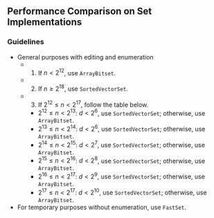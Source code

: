 ## Performance Comparison on Set Implementations

### Guidelines

- General purposes with editing and enumeration
  - 1. If $n < 2^{12}$, use `ArrayBitset`.
  - 2. If $n \geq 2^{18}$, use `SortedVectorSet`.
  - 3. If $2^{12} \leq n < 2^{17}$, follow the table below.
    - $2^{12} \leq n < 2^{13}$: $d < 2^6$, use `SortedVectorSet`; otherwise, use `ArrayBitset`.
    - $2^{13} \leq n < 2^{14}$: $d < 2^6$, use `SortedVectorSet`; otherwise, use `ArrayBitset`.
    - $2^{14} \leq n < 2^{15}$: $d < 2^7$, use `SortedVectorSet`; otherwise, use `ArrayBitset`.
    - $2^{15} \leq n < 2^{16}$: $d < 2^8$, use `SortedVectorSet`; otherwise, use `ArrayBitset`.
    - $2^{16} \leq n < 2^{17}$: $d < 2^9$, use `SortedVectorSet`; otherwise, use `ArrayBitset`.
    - $2^{17} \leq n < 2^{17}$: $d < 2^{10}$, use `SortedVectorSet`; otherwise, use `ArrayBitset`.
- For temporary purposes without enumeration, use `FastSet`.
